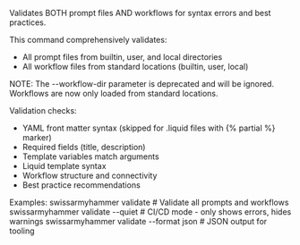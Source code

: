 Validates BOTH prompt files AND workflows for syntax errors and best practices.

This command comprehensively validates:
- All prompt files from builtin, user, and local directories
- All workflow files from standard locations (builtin, user, local)

NOTE: The --workflow-dir parameter is deprecated and will be ignored.
Workflows are now only loaded from standard locations.

Validation checks:
- YAML front matter syntax (skipped for .liquid files with {% partial %} marker)
- Required fields (title, description)
- Template variables match arguments
- Liquid template syntax
- Workflow structure and connectivity
- Best practice recommendations

Examples:
  swissarmyhammer validate                 # Validate all prompts and workflows
  swissarmyhammer validate --quiet         # CI/CD mode - only shows errors, hides warnings
  swissarmyhammer validate --format json   # JSON output for tooling